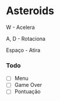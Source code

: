 # Asteroids

W - Acelera

A, D - Rotaciona

Espaço - Atira

### Todo
- [ ] Menu
- [ ] Game Over
- [ ] Pontuação
